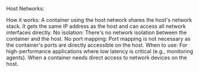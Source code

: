Host Networks:

How it works: A container using the host network shares the host's network stack. It gets the same IP address as the host and can access all network interfaces directly.
No isolation: There's no network isolation between the container and the host.
No port mapping: Port mapping is not necessary as the container's ports are directly accessible on the host.
When to use:
For high-performance applications where low latency is critical (e.g., monitoring agents).
When a container needs direct access to network devices on the host.
